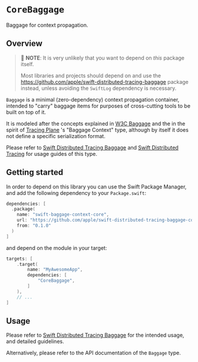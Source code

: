 # ``CoreBaggage``

Baggage for context propagation.

## Overview

> 📔 **NOTE**: It is very unlikely that you want to depend on _this_ package itself.
>
> Most libraries and projects should depend on and use the https://github.com/apple/swift-distributed-tracing-baggage package instead,
> unless avoiding the `SwiftLog` dependency is necessary.

``Baggage`` is a minimal (zero-dependency) context propagation container, intended to "carry" baggage items
for purposes of cross-cutting tools to be built on top of it.

It is modeled after the concepts explained in [W3C Baggage](https://w3c.github.io/baggage/) and the
in the spirit of [Tracing Plane](https://cs.brown.edu/~jcmace/papers/mace18universal.pdf) 's "Baggage Context" type,
although by itself it does not define a specific serialization format.
 
Please refer to [Swift Distributed Tracing Baggage](https://github.com/apple/swift-distributed-tracing-baggage)
and [Swift Distributed Tracing](https://github.com/apple/swift-distributed-tracing) for usage guides of this type.

## Getting started

In order to depend on this library you can use the Swift Package Manager, and add the following dependency to your `Package.swift`:

```swift
dependencies: [
  .package(
    name: "swift-baggage-context-core",
    url: "https://github.com/apple/swift-distributed-tracing-baggage-core.git",
    from: "0.1.0"
  )
]
```

and depend on the module in your target:

```swift
targets: [
    .target(
        name: "MyAwesomeApp",
        dependencies: [
            "CoreBaggage",
        ]
    ),
    // ...
]
```

## Usage

Please refer to [Swift Distributed Tracing Baggage](https://github.com/apple/swift-distributed-tracing-baggage) for the intended usage,
and detailed guidelines.

Alternatively, please refer to the API documentation of the ``Baggage`` type.

